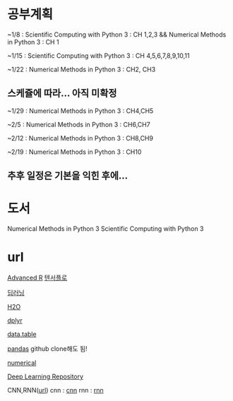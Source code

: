 # 공부계획  
~1/8 : Scientific Computing with Python 3 : CH 1,2,3 && Numerical Methods in Python 3 : CH 1

~1/15 : Scientific Computing with Python 3 : CH 4,5,6,7,8,9,10,11

~1/22 : Numerical Methods in Python 3 : CH2, CH3

## 스케쥴에 따라... 아직 미확정

~1/29 : Numerical Methods in Python 3 : CH4,CH5

~2/5 : Numerical Methods in Python 3 : CH6,CH7 

~2/12 : Numerical Methods in Python 3 : CH8,CH9

~2/19 : Numerical Methods in Python 3 : CH10
## 추후 일정은 기본을 익힌 후에...
# 도서
Numerical Methods in Python 3
Scientific Computing with Python 3

# url
[Advanced R](http://www.listendata.com/p/r-programming-tutorials.html)
[텐서플로](https://tensorflow.blog/2016/04/28/first-contact-with-tensorflow/)

[딥러닝](http://cs231n.stanford.edu/syllabus.html)

[H2O](https://github.com/h2oai/h2o-tutorials)

[dplyr](http://genomicsclass.github.io/book/pages/dplyr_tutorial.html)

[data.table](http://using.tistory.com/81)

[pandas](https://github.com/ghk829/100-pandas-puzzles/blob/master/100-pandas-puzzles.ipynb) github clone해도 됨!

[numerical](http://www.waxworksmath.com/Authors/G_M/Kiusalaas/NMIEW_Python/kiusalaas.html)

[Deep Learning Repository](https://github.com/ChristosChristofidis/awesome-deep-learning)

CNN,RNN([url](https://hunkim.github.io/ml/))
cnn : [cnn](https://github.com/smwade/CNN/blob/master/cnn_overview_tensorflow.ipynb)
rnn : [rnn](https://github.com/dennybritz/tf-rnn)  
